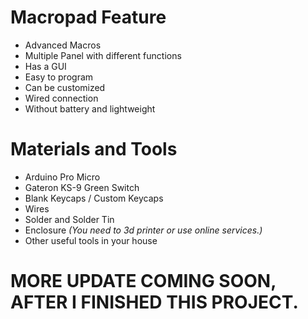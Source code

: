 # Macropad Feature
- Advanced Macros
- Multiple Panel with different functions
- Has a GUI
- Easy to program
- Can be customized
- Wired connection
- Without battery and lightweight

# Materials and Tools
- Arduino Pro Micro
- Gateron KS-9 Green Switch
- Blank Keycaps / Custom Keycaps
- Wires
- Solder and Solder Tin
- Enclosure *(You need to 3d printer or use online services.)*
- Other useful tools in your house

# MORE UPDATE COMING SOON, AFTER I FINISHED THIS PROJECT.
